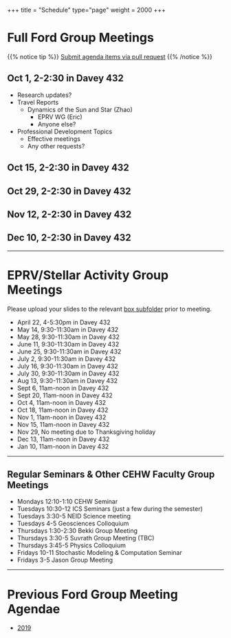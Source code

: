 +++
title = "Schedule"
type="page"
weight = 2000
+++

# Full Ford Group Meetings
{{% notice tip %}}
[Submit agenda items via pull request](https://github.com/eford/GroupLabManual/blob/master/content/schedule/_index.md)
{{% /notice %}}


## Oct 1, 2-2:30 in Davey 432
- Research updates?
- Travel Reports
  - Dynamics of the Sun and Star (Zhao)
	- EPRV WG (Eric)
	- Anyone else?
- Professional Development Topics
	- Effective meetings
	- Any other requests?


## Oct 15, 2-2:30 in Davey 432

## Oct 29, 2-2:30 in Davey 432

## Nov 12, 2-2:30 in Davey 432

## Dec 10, 2-2:30 in Davey 432

------------------------------

# EPRV/Stellar Activity Group Meetings
Please upload your slides to the relevant [box subfolder](https://psu.app.box.com/folder/73137281610) prior to meeting.

- April 22, 4-5:30pm in Davey 432
- May 14, 9:30-11:30am in Davey 432
- May 28, 9:30-11:30am in Davey 432
- June 11, 9:30-11:30am in Davey 432
- June 25, 9:30-11:30am in Davey 432
- July 2, 9:30-11:30am in Davey 432
- July 16, 9:30-11:30am in Davey 432
- July 30, 9:30-11:30am in Davey 432
- Aug 13, 9:30-11:30am in Davey 432
- Sept 6, 11am-noon in Davey 432
- Sept 20, 11am-noon in Davey 432
- Oct 4, 11am-noon in Davey 432
- Oct 18, 11am-noon in Davey 432
- Nov 1, 11am-noon in Davey 432
- Nov 15, 11am-noon in Davey 432
- Nov 29, No meeting due to Thanksgiving holiday
- Dec 13, 11am-noon in Davey 432
- Jan 10, 11am-noon in Davey 432

------------------------------
## Regular Seminars & Other CEHW Faculty Group Meetings
- Mondays 12:10-1:10 CEHW Seminar
- Tuesdays 10:30-12 ICS Seminars (just a few during the semester)
- Tuesdays 3:30-5 NEID Science meeting
- Tuesdays 4-5 Geosciences Colloquium
- Thursdays 1:30-2:30  Bekki Group Meeting
- Thursdays 3:30-5 Suvrath Group Meeting (TBC)
- Thursdays 3:45-5 Physics Colloquium
- Fridays 10-11 Stochastic Modeling & Computation Seminar
- Fridays 3-5 Jason Group Meeting


------------------------------
# Previous Ford Group Meeting Agendae
- [2019](2019)
